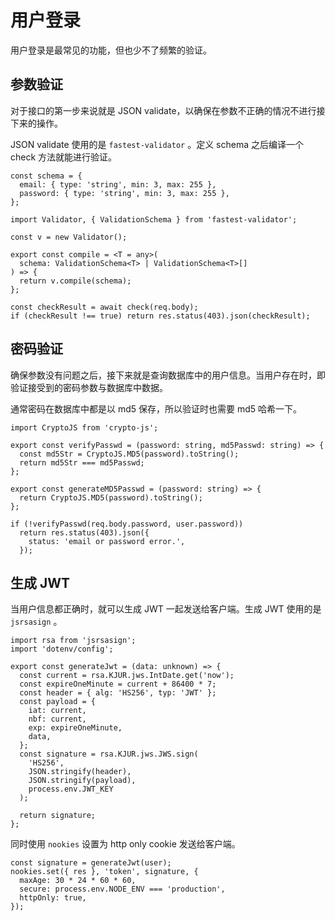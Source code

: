 # 用户登录

用户登录是最常见的功能，但也少不了频繁的验证。

## 参数验证

对于接口的第一步来说就是 JSON validate，以确保在参数不正确的情况不进行接下来的操作。

JSON validate 使用的是 `fastest-validator` 。定义 schema 之后编译一个 check 方法就能进行验证。

```tsx
const schema = {
  email: { type: 'string', min: 3, max: 255 },
  password: { type: 'string', min: 3, max: 255 },
};
```

```tsx
import Validator, { ValidationSchema } from 'fastest-validator';

const v = new Validator();

export const compile = <T = any>(
  schema: ValidationSchema<T> | ValidationSchema<T>[]
) => {
  return v.compile(schema);
};
```

```tsx
const checkResult = await check(req.body);
if (checkResult !== true) return res.status(403).json(checkResult);
```

## 密码验证

确保参数没有问题之后，接下来就是查询数据库中的用户信息。当用户存在时，即验证接受到的密码参数与数据库中数据。

通常密码在数据库中都是以 md5 保存，所以验证时也需要 md5 哈希一下。

```tsx
import CryptoJS from 'crypto-js';

export const verifyPasswd = (password: string, md5Passwd: string) => {
  const md5Str = CryptoJS.MD5(password).toString();
  return md5Str === md5Passwd;
};

export const generateMD5Passwd = (password: string) => {
  return CryptoJS.MD5(password).toString();
};
```

```tsx
if (!verifyPasswd(req.body.password, user.password))
  return res.status(403).json({
    status: 'email or password error.',
  });
```

## 生成 JWT

当用户信息都正确时，就可以生成 JWT 一起发送给客户端。生成 JWT 使用的是 `jsrsasign` 。

```tsx
import rsa from 'jsrsasign';
import 'dotenv/config';

export const generateJwt = (data: unknown) => {
  const current = rsa.KJUR.jws.IntDate.get('now');
  const expireOneMinute = current + 86400 * 7;
  const header = { alg: 'HS256', typ: 'JWT' };
  const payload = {
    iat: current,
    nbf: current,
    exp: expireOneMinute,
    data,
  };
  const signature = rsa.KJUR.jws.JWS.sign(
    'HS256',
    JSON.stringify(header),
    JSON.stringify(payload),
    process.env.JWT_KEY
  );

  return signature;
};
```

同时使用 `nookies` 设置为 http only cookie 发送给客户端。

```tsx
const signature = generateJwt(user);
nookies.set({ res }, 'token', signature, {
  maxAge: 30 * 24 * 60 * 60,
  secure: process.env.NODE_ENV === 'production',
  httpOnly: true,
});
```